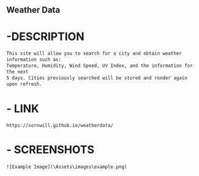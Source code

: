 ## Weather Data

# -DESCRIPTION
    This site will allow you to search for a city and obtain weather information such as:
    Temperature, Humidity, Wind Speed, UV Index, and the information for the next
    5 days. Cities previously searched will be stored and render again upon refresh. 

# - LINK
    https://sornwill.github.io/weatherdata/

# - SCREENSHOTS
    ![Example Image](\Assets\images\example.png)

